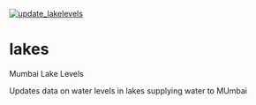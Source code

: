 [![update_lakelevels](https://github.com/kaustuvchatterjee/lakes/actions/workflows/update_lakelevels.yml/badge.svg)](https://github.com/kaustuvchatterjee/lakes/actions/workflows/update_lakelevels.yml)

# lakes
Mumbai Lake Levels

Updates data on water levels in lakes supplying water to MUmbai
